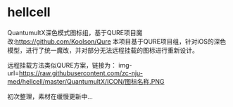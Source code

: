 # hellcell
QuantumultX深色模式图标组，基于QURE项目魔改:https://github.com/Koolson/Qure
本项目基于QURE项目组，针对iOS的深色模型，进行了统一魔改，并对部分无法远程挂载的图标进行重新设计。

远程挂载方法类似QURE方案，链接为：
img-url=https://raw.githubusercontent.com/zc-nju-med/hellcell/master/QuantumultX/ICON/图标名称.PNG

初次整理，素材在缓慢更新中...
